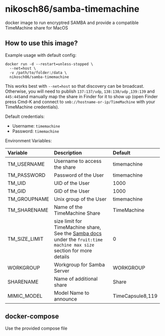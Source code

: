 # nikosch86/samba-timemachine

docker image to run encryptred SAMBA and provide a compatible TimeMachine share for MacOS

## How to use this image?

Example usage with default config:

```
docker run -d --restart=unless-stopped \
  --net=host \
  -v /path/to/folder:/data \
  nikosch86/samba-timemachine
```

This works best with `--net=host` so that discovery can be broadcast.  Otherwise, you will need to publish `137:137/udp`, `138:138/udp` ,`139:139` and `445:445`and manually map the share in Finder for it to show up (open Finder press Cmd-K and connect to `smb://hostname-or-ip/TimeMachine` with your TimeMachine credentials).

Default credentials:

* Username: `timemachine`
* Password: `timemachine`

Environment Variables:

| Variable | Description | Default |
| :------- | :------ | :---------- |
| TM_USERNAME | Username to access the share | timemachine |
| TM_PASSWORD | Password of the User | timemachine |
| TM_UID | UID of the User  | 1000 |
| TM_GID | GID of the User | 1000 |
| TM_GROUPNAME | Unix group of the User | timemachine |
| TM_SHARENAME | Name of the TimeMachine Share | TimeMachine |
| TM_SIZE_LIMIT | size limit for TimeMachine share, See the [Samba docs](https://www.samba.org/samba/docs/current/man-html/vfs_fruit.8.html) under the `fruit:time machine max size` section for more details | 0 |
| WORKGROUP | Workgroup for Samba Server | WORKGROUP |
| SHARENAME | Name of additional share | Share |
| MIMIC_MODEL | Model Name to announce | TimeCapsule8,119 |

## docker-compose

Use the provided compose file
